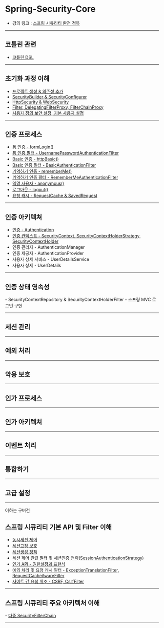 # Spring-Security-Core
- 강의 링크 : <a href="https://www.inflearn.com/course/%EC%8A%A4%ED%94%84%EB%A7%81-%EC%8B%9C%ED%81%90%EB%A6%AC%ED%8B%B0-%EC%99%84%EC%A0%84%EC%A0%95%EB%B3%B5" target="_blank">스프링 시큐리티 완전 정복</a>

---

<h2 id="kotlin">코틀린 관련</h2>

- <a href="/note/kotlin/코틀린 DSL.md" target="_blank">코틑린 DSL</a>

---

<h2 id="init">초기화 과정 이해</h2>

- <a href="/note/init/프로젝트 생성 & 의존성 추가.md" target="_blank">프로젝트 생성 & 의존성 추가</a>
- <a href="/note/init/SecurityBuilder & SecurityConfigurer.md" target="_blank">SecurityBuilder & SecurityConfigurer</a>
- <a href="/note/init/HttpSecurity & WebSecurity.md" target="_blank">HttpSecurity & WebSecurity</a>
- <a href="/note/init/Filter, DelegatingFilterProxy, FilterChainProxy.md" target="_blank">Filter, DelegatingFilterProxy, FilterChainProxy</a>
- <a href="/note/init/사용자 정의 보안 설정, 기본 사용자 설정.md" target="_blank">사용자 정의 보안 설정, 기본 사용자 설정</a>

---

<h2 id="authentication-process">인증 프로세스</h2>

- <a href="/note/authentication-process/폼 인증 - formLogin().md" target="_blank">폼 인증 - formLogin()</a>
- <a href="/note/authentication-process/폼 인증 필터 - UsernamePasswordAuthenticationFilter.md" target="_blank">폼 인증 필터 - UsernamePasswordAuthenticationFilter</a>
- <a href="/note/authentication-process/Basic 인증 - httpBasic().md" target="_blank">Basic 인증 - httpBasic()</a>
- <a href="/note/authentication-process/Basic 인증 필터 - BasicAuthenticationFilter.md" target="_blank">Basic 인증 필터 - BasicAuthenticationFilter</a>
- <a href="/note/authentication-process/기억하기 인증 - rememberMe().md" target="_blank">기억하기 인증 - rememberMe()</a>
- <a href="/note/authentication-process/기억하기 인증 필터 - RememberMeAuthenticationFilter.md" target="_blank">기억하기 인증 필터 - RememberMeAuthenticationFilter</a>
- <a href="/note/authentication-process/익명 사용자 - anonymous().md" target="_blank">익명 사용자 - anonymous()</a>
- <a href="/note/authentication-process/로그아웃 - logout().md" target="_blank">로그아웃 - logout()</a>
- <a href="/note/authentication-process/요청 캐시 - RequestCache & SavedRequest.md" target="_blank">요청 캐시 - RequestCache & SavedRequest</a>

---

<h2 id="authentication-architecture">인증 아키텍쳐</h2>

- <a href="/note/authentication-architecture/인증 - Authentication.md" target="_blank">인증 - Authentication</a>
- <a href="/note/authentication-architecture/인증 컨텍스트 - SecurityContext, SecurityContextHolderStrategy, SecurityContextHolder.md" target="_blank">인증 컨텍스트 - SecurityContext, SecurityContextHolderStrategy, SecurityContextHolder</a>
- 인증 관리자 - AuthenticationManager
- 인증 제공자 - AuthenticationProvider
- 사용자 상세 서비스 - UserDetailsService
- 사용자 상세 - UserDetails

---

<h2 id="authentication-persistence">인증 상태 영속성</h2>
- SecurityContextRepository & SecurityContextHolderFilter
- 스프링 MVC 로그인 구현

---

<h2 id="sesion-management">세션 관리</h2>


---

<h2 id="exception-handling">예외 처리</h2>

---

<h2 id="exploit-protection">악용 보호</h2>

---

<h2 id="authorization-process">인가 프로세스</h2>

---

<h2 id="authorization-architecture">인가 아키텍쳐</h2>

---

<h2 id="event-handling">이벤트 처리</h2>

---

<h2 id="integration">통합하기</h2>

---

<h2 id="advanced-config">고급 설정</h2>

---

이하는 구버전

<h2 id="api-filter">스프링 시큐리티 기본 API 및 Filter 이해</h2>

- <a href="/note/동시세션 제어.md" target="_blank">동시세션 제어</a>
- <a href="/note/세션고정 보호.md" target="_blank">세션고정 보호</a>
- <a href="/note/세션생성 정책.md" target="_blank">세션생성 정책</a>
- <a href="/note/세션 제어 관련 필터 및 세션인증 전략(SessionAuthenticationStrategy).md" target="_blank">세션 제어 관련 필터 및 세션인증 전략(SessionAuthenticationStrategy)</a>
- <a href="/note/인가 API - 권한설정과 표현식.md" target="_blank">인가 API - 권한설정과 표현식</a>
- <a href="/note/예외 처리 및 요청 캐시 필터 - ExceptionTranslationFilter, RequestCacheAwareFilter.md" target="_blank">예외 처리 및 요청 캐시 필터 - ExceptionTranslationFilter, RequestCacheAwareFilter</a>
- <a href="/note/사이트 간 요청 위조 - CSRF, CsrfFilter.md" target="_blank">사이트 간 요청 위조 - CSRF, CsrfFilter</a>

---

<h2 id="architecture">스프링 시큐리티 주요 아키텍처 이해</h2>
- <a href="/note/architecture/다중 SecurityFilterChain.md" target="_blank">다중 SecurityFilterChain</a>

---
